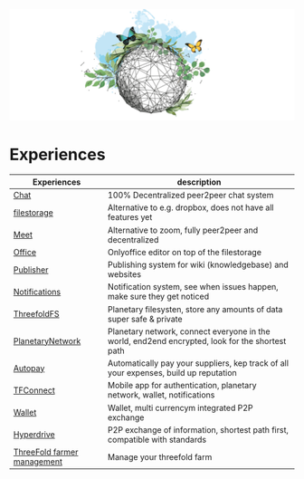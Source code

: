 ![](img/features.png)

# Experiences

| Experiences                                              | description                                                                                     |
| ---------------------------------------------------- | ----------------------------------------------------------------------------------------------- |
| [Chat](twin_chat)                                         | 100% Decentralized peer2peer chat system                                                        |
| [filestorage](filestorage)                           | Alternative to e.g. dropbox, does not have all features yet                                     |
| [Meet](meet)                                         | Alternative to zoom, fully peer2peer and decentralized                                          |
| [Office](office)                                     | Onlyoffice editor on top of the filestorage                                                     |
| [Publisher](threefold:publisher)                               | Publishing system for wiki (knowledgebase) and websites                                         |
| [Notifications](notifications)                       | Notification system, see when issues happen, make sure they get noticed                         |
| [ThreefoldFS](threefold:threefold_fs)                           | Planetary filesysten, store any amounts of data super safe & private                            |
| [PlanetaryNetwork](threefold:threefold_network)                 | Planetary network, connect everyone in the world, end2end encrypted, look for the shortest path |
| [Autopay](threefold:autopay)                                   | Automatically pay your suppliers, kep track of all your expenses, build up reputation           |
| [TFConnect](threefold:tfconnect)                                | Mobile app for authentication, planetary network, wallet, notifications                         |
| [Wallet](wallet)                                     | Wallet, multi currencym integrated P2P exchange                                                 |
| [Hyperdrive](hyperdrive)                             | P2P exchange of information, shortest path first, compatible with standards                     |
| [ThreeFold farmer management](threefold_farmer_mgmt) | Manage your threefold farm                                                                      |
